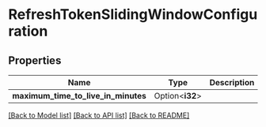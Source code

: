 # RefreshTokenSlidingWindowConfiguration

## Properties

Name | Type | Description | Notes
------------ | ------------- | ------------- | -------------
**maximum_time_to_live_in_minutes** | Option<**i32**> |  | [optional]

[[Back to Model list]](../README.md#documentation-for-models) [[Back to API list]](../README.md#documentation-for-api-endpoints) [[Back to README]](../README.md)


